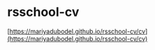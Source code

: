 # rsschool-cv

[https://mariyadubodel.github.io/rsschool-cv/cv](https://mariyadubodel.github.io/rsschool-cv/cv)